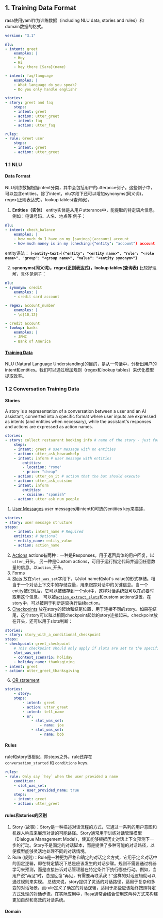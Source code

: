 ## 1. Training Data Format
rasa使用yaml作为训练数据（including NLU data, stories and rules）和domain数据的格式。
```yaml
version: "3.1"

nlu:
- intent: greet
	examples: |
	- Hey
	- Hi
	- hey there [Sara](name)

- intent: faq/language
	examples: |
	- What language do you speak?
	- Do you only handle english?

stories:
- story: greet and faq
	steps:
	- intent: greet
	- action: utter_greet
	- intent: faq
	- action: utter_faq

rules:
- rule: Greet user
	steps:
	- intent: greet
	- action: utter_greet
```

### 1.1 NLU
#### Data Format
NLU训练数据根据intent分类，其中会包括用户的utterance例子。这些例子中，可以包含entities。除了intent，nlu字段下还可以增加synonyms(同义词)，regex(正则表达式)，lookup tables(查询表)。
1. **Entities（实体）**
entity实体是从用户utterance中，能提取的特定语片信息。例如：电话号码、人名、地点等
例子：
```yaml
nlu:
- intent: check_balance
	examples: |
	- how much do I have on my [savings](account) account
	- how much money is in my [checking]{"entity": "account"} account
```
entity语法：
**`[<entity-text>]{"entity": "<entity name>", "role": "<role name>", "group": "<group name>", "value": "<entity synonym>"}`**

2. **synonyms(同义词)，regex(正则表达式)，lookup tables(查询表)**
比较好理解，具体见例子：
```yaml
nlu:
- synonym: credit
	examples: |
	- credit card account

- regex: account_number
	examples: |
	- \d{10,12}

- credit account
- lookup: banks
	examples: |
	- JPMC
	- Bank of America
```
#### [Training Data](https://rasa.com/docs/rasa/nlu-training-data)
NLU (Natural Language Understanding)的目的，是从一句话中，分析出用户的intent和entities。我们可以通过增加规则（regex和lookup tables）来优化模型提取效率。

### 1.2 Conversation Training Data
#### **Stories**
A story is a representation of a conversation between a user and an AI assistant, converted into a specific format where user inputs are expressed as intents (and entities when necessary), while the assistant's responses and actions are expressed as action names.
```yaml
stories:
- story: collect restaurant booking info # name of the story - just for debugging
	steps:
	- intent: greet # user message with no entities
	- action: utter_ask_howcanhelp
	- intent: inform # user message with entities
		entities:
		- location: "rome"
		- price: "cheap"
	- action: utter_on_it # action that the bot should execute
	- action: utter_ask_cuisine
	- intent: inform
		entities:
		- cuisine: "spanish"
	- action: utter_ask_num_people
```
1. [User Messages](https://rasa.com/docs/rasa/training-data-format/#user-messages "Direct link to heading")
user messages用intent和可选的entities key来描述，

```yaml
stories:
- story: user message structure
steps:
	- intent: intent_name # Required
	entities: # Optional
	- entity_name: entity_value
	- action: action_name
```
2.  [Actions](https://rasa.com/docs/rasa/training-data-format#actions)
actions有两种：一种是Responses，用于返回具体的用户回复，以`utter_`开头。
另一种是Custom actions，可用于运行指定代码并返回任意数量的信息。以`action_`开头。
3. [Forms](https://rasa.com/docs/rasa/training-data-format#forms)
4. [Slots](https://rasa.com/docs/rasa/training-data-format#slots "Direct link to heading")
放在`slot_was_set`字段下，以slot name和slot's value的形式存储。相当于一个对话上下文中的存储变量，用来跟踪对话中的关键信息。当一个entity被识别后，它可以被储存到一个slot中，这样对话系统就可以在必要时取用这个信息。
可以被[`action_extract_slots`](https://rasa.com/docs/rasa/default-actions#action_extract_slots)和custom actions设置。在story中，可以被用于判断是否执行后续action。
5. [Checkpoints](https://rasa.com/docs/rasa/training-data-format#checkpoints)
放在story的起始和结尾位置，用于连接不同的story。如果在结尾，这个story可以和以相同checkpoint起始的story连接起来。checkpoint放在开头，还可以用于slots判断：
```yaml
stories:
- story: story_with_a_conditional_checkpoint
steps:
- checkpoint: greet_checkpoint
	# This checkpoint should only apply if slots are set to the specified value
	slot_was_set:
	- context_scenario: holiday
	- holiday_name: thanksgiving
- intent: greet
- action: utter_greet_thanksgiving
```
6. [OR statement](https://rasa.com/docs/rasa/training-data-format/#or-statement)
```yaml
stories:
	- story:
	steps:
		- intent: greet
		- action: utter_greet
		- intent: tell_name
		- or:
			- slot_was_set:
				- name: joe
			- slot_was_set:
				- name: bob
```
#### **Rules**
rule和story很相似，除steps之外，rule还存在`conversation_started` 和 `conditions` keys.
```yaml
rules:
- rule: Only say `hey` when the user provided a name
	condition:
	- slot_was_set:
		- user_provided_name: true
	steps:
	- intent: greet
	- action: utter_greet
```



#### rules和stories的区别
1. Story (故事)：Story是一种描述对话流程的方式，它通过一系列的用户意图和机器人响应来展示对话的可能路径。Story通常用于训练对话管理模型（Dialogue Management Model），使其能够根据历史对话上下文预测下一步的行动。Story不是固定的对话脚本，而是提供了多种可能的对话路径，以便模型能够灵活地处理不同的对话情境。 
2. Rule (规则)：Rule是一种更为严格和确定的对话定义方式，它用于定义对话中的固定逻辑，即在特定情况下总是应该发生的对话步骤。规则不需要通过机器学习来预测，而是直接告诉对话管理器在特定条件下执行哪些行动。例如，当用户说“再见”时，总是回复“再见，有需要再联系我！”这样的对话逻辑就可以通过规则来实现。 总结来说，story提供了灵活的对话路径，适用于复杂和多变的对话场景，而rule定义了确定的对话逻辑，适用于那些应该始终按照特定方式处理的对话步骤。在实际应用中，Rasa通常会结合使用这两种方式来构建更加自然和高效的对话系统。
#### Domain
